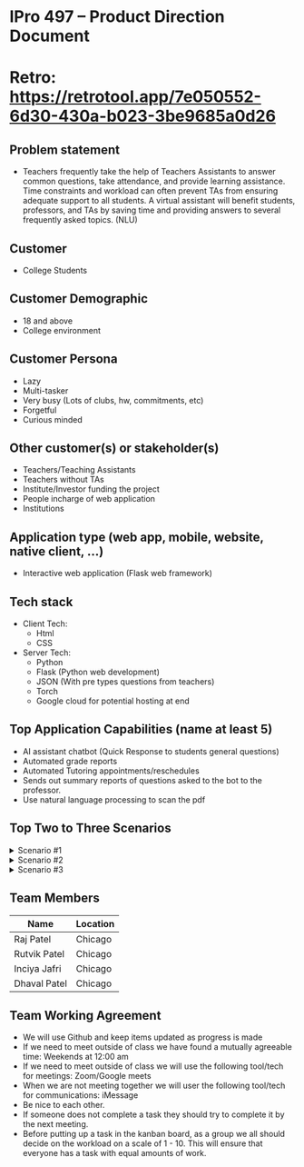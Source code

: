 # IPro 497 – Product Direction Document

# Retro: https://retrotool.app/7e050552-6d30-430a-b023-3be9685a0d26

## Problem statement
* Teachers frequently take the help of Teachers Assistants to answer common questions, take attendance, and provide learning assistance. Time constraints and workload can often prevent TAs from ensuring adequate support to all students. A virtual assistant will benefit students, professors, and TAs by saving time and providing answers to several frequently asked topics. (NLU)

## Customer
* College Students

## Customer Demographic
* 18 and above
* College environment

## Customer Persona
* Lazy
* Multi-tasker 
* Very busy (Lots of clubs, hw, commitments, etc)
* Forgetful 
* Curious minded

## Other customer(s) or stakeholder(s)
* Teachers/Teaching Assistants
* Teachers without TAs
* Institute/Investor funding the project
* People incharge of web application
* Institutions

## Application type (web app, mobile, website, native client, …)
* Interactive web application (Flask web framework)

## Tech stack 
* Client Tech:
  * Html
  * CSS
* Server Tech:
  * Python
  * Flask (Python web development)
  * JSON (With pre types questions from teachers)
  * Torch
  * Google cloud for potential hosting at end

## Top Application Capabilities (name at least 5)
* AI assistant chatbot (Quick Response to students general questions)
* Automated grade reports
* Automated Tutoring appointments/reschedules
* Sends out summary reports of questions asked to the bot to the professor.
* Use natural language processing to scan the pdf 

## Top Two to Three Scenarios

<details>
           <summary>Scenario #1</summary>
           <p>Mike is having difficulties in his physics class. He gets very confused about the material and tries to reach out to the TA. The TA is overloaded with questions and Mike receives an email from the TA saying that she will respond to all emails as soon as she can. He does not hear back from the TA for 2 days and decides to use the AI TA chat bot to help him understand the material in physics.</p>
         </details>


<details>
           <summary>Scenario #2</summary>
           <p>John has missed a couple of lectures due to covid and now he has fallen back in his course. He also hasn’t had time to attend TA office hours due to having other online classes during that time. So, this allows him to use the AI TA chat bot to get caught up with all questions he needs answered.</p>
         </details>


<details>
           <summary>Scenario #3</summary>
           <p>Professor Wick is feeling a bit sick and needs time off from work. AI assistant chabot can use NLP to scan the document that the professor has uploaded. This will allow an AI assistant to cover the missing lecture that the student may have missed. </p>
         </details>



## Team Members

Name          |  Location  |  
------------- | ---------- | 
Raj Patel     |  Chicago   |
Rutvik Patel  |  Chicago   |
Inciya Jafri  |  Chicago   |
Dhaval Patel  |  Chicago   |


## Team Working Agreement

* We will use Github and keep items updated as progress is made
* If we need to meet outside of class we have found a mutually agreeable time: Weekends at 12:00 am
* If we need to meet outside of class we will use the following tool/tech for meetings: Zoom/Google meets
* When we are not meeting together we will user the following tool/tech for communications: iMessage 
* Be nice to each other.
* If someone does not complete a task they should try to complete it by the next meeting.
* Before putting up a task in the kanban board, as a group we all should decide on the workload on a scale of 1 - 10. This will ensure that everyone has a task with equal amounts of work.
